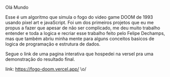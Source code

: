 Olá Mundo

Esse é um algoritmo que simula o fogo do video game DOOM de 1993
usando pixel art e javaScript. Foi um dos primeiros projetos que
eu me propus a fazer que apesar de não ser complicado, me deu muito
trabalho entender e toda a logica e recriar esse trabalho feito
pelo Felipe Dechamps, mas que também abriu minha mente para alguns
conceitos basicos de logica de programação e estrutura de dados.

Segue o link de uma pagina interativa que hospedei na versel
pra uma demonstração do resultado final.

link: https://fogo-doom.vercel.app/
\o/


